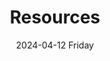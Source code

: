 ---
date:
- 2024-04-12 Friday
layout: section
title: Resources
tags:
categories:
lastMod: 2024-04-19
---